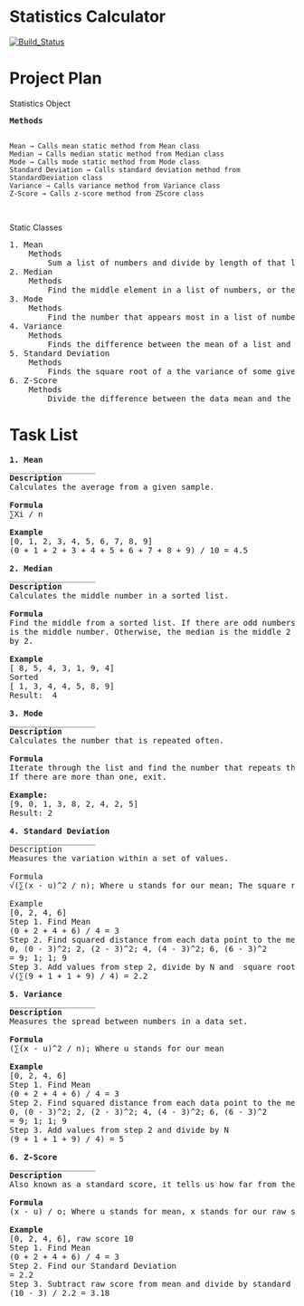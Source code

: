 # Statistics Calculator

[![Build_Status](https://travis-ci.com/jv265/StatsCalculator.svg?branch=master)](https://travis-ci.com/jv265/StatsCalculator)

<h1>Project Plan</h1>
Statistics Object <br>
<pre>
<b>Methods</b>

    Mean → Calls mean static method from Mean class
    Median → Calls median static method from Median class
    Mode → Calls mode static method from Mode class
    Standard Deviation → Calls standard deviation method from StandardDeviation class
    Variance → Calls variance method from Variance class
    Z-Score → Calls z-score method from ZScore class
</pre>
Static Classes
<pre>
1. Mean
    Methods
        Sum a list of numbers and divide by length of that list
2. Median
    Methods
        Find the middle element in a list of numbers, or the mean of the two middle elements if the length of a list is event
3. Mode
    Methods
        Find the number that appears most in a list of numbers
4. Variance
    Methods
        Finds the difference between the mean of a list and an element with the list, squared
5. Standard Deviation
    Methods
        Finds the square root of a the variance of some given data
6. Z-Score
    Methods
        Divide the difference between the data mean and the raw score from the standard deviation
</pre>
<h1>Task List</h1>
<pre>
<b>1. Mean </b>
__________________
<b>Description</b>
Calculates the average from a given sample. <br>
<b>Formula</b>
∑Xi / n <br>
<b>Example</b>
[0, 1, 2, 3, 4, 5, 6, 7, 8, 9]
(0 + 1 + 2 + 3 + 4 + 5 + 6 + 7 + 8 + 9) / 10 = 4.5 <br>
<b>2. Median </b>
__________________
<b>Description</b>
Calculates the middle number in a sorted list. <br>
<b>Formula</b>
Find the middle from a sorted list. If there are odd numbers, the median
is the middle number. Otherwise, the median is the middle 2 numbers divided
by 2.<br>
<b>Example</b>
[ 8, 5, 4, 3, 1, 9, 4]
Sorted
[ 1, 3, 4, 4, 5, 8, 9]
Result:  4 <br>
<b>3. Mode </b>
__________________
<b>Description </b>
Calculates the number that is repeated often. <br>
<b>Formula </b>
Iterate through the list and find the number that repeats the most. 
If there are more than one, exit. <br>
<b>Example: </b>
[9, 0, 1, 3, 8, 2, 4, 2, 5]
Result: 2 <br>
<b>4. Standard Deviation </b>
__________________
Description
Measures the variation within a set of values. <br>
Formula
√(∑(x - u)^2 / n); Where u stands for our mean; The square root of the variance.<br>
Example
[0, 2, 4, 6]
Step 1. Find Mean
(0 + 2 + 4 + 6) / 4 = 3
Step 2. Find squared distance from each data point to the mean
0, (0 - 3)^2; 2, (2 - 3)^2; 4, (4 - 3)^2; 6, (6 - 3)^2
= 9; 1; 1; 9
Step 3. Add values from step 2, divide by N and  square root
√(∑(9 + 1 + 1 + 9) / 4) = 2.2<br>
<b>5. Variance</b>
__________________
<b>Description</b>
Measures the spread between numbers in a data set. <br>
<b>Formula</b>
(∑(x - u)^2 / n); Where u stands for our mean <br>
<b>Example</b>
[0, 2, 4, 6]
Step 1. Find Mean
(0 + 2 + 4 + 6) / 4 = 3
Step 2. Find squared distance from each data point to the mean
0, (0 - 3)^2; 2, (2 - 3)^2; 4, (4 - 3)^2; 6, (6 - 3)^2
= 9; 1; 1; 9
Step 3. Add values from step 2 and divide by N 
(9 + 1 + 1 + 9) / 4) = 5 <br>
<b>6. Z-Score</b>
__________________
<b>Description</b>
Also known as a standard score, it tells us how far from the mean a data point is. <br>
<b>Formula</b>
(x - u) / o; Where u stands for mean, x stands for our raw score  and o our standard deviation <br>
<b>Example</b>
[0, 2, 4, 6], raw score 10
Step 1. Find Mean
(0 + 2 + 4 + 6) / 4 = 3
Step 2. Find our Standard Deviation
= 2.2
Step 3. Subtract raw score from mean and divide by standard deviation
(10 - 3) / 2.2 = 3.18

</pre>